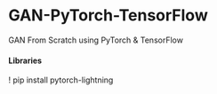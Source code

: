 # GAN-PyTorch-TensorFlow
GAN From Scratch using PyTorch &amp; TensorFlow

#### Libraries 
! pip install pytorch-lightning
